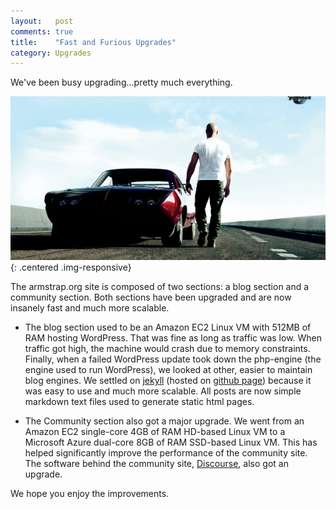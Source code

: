 ```yaml
---
layout:   post
comments: true
title:    "Fast and Furious Upgrades"
category: Upgrades
---
```


We've been busy upgrading...pretty much everything.

![Fast and Furious Upgrades](/img/posts/2014/11/fast_and_furious_6.jpg){: .centered .img-responsive}

The armstrap.org site is composed of two sections: a blog section and a community section.  Both sections have been upgraded and are now insanely fast and much more scalable.

* The blog section used to be an Amazon EC2 Linux VM with 512MB of RAM hosting WordPress.  That was fine as long as traffic was low.  When traffic got high, the machine would crash due to memory constraints.  Finally, when a failed WordPress update took down the php-engine (the engine used to run WordPress), we looked at other, easier to maintain blog engines.  We settled on [jekyll][1] (hosted on [github page][2]) because it was easy to use and much more scalable.  All posts are now simple markdown text files used to generate static html pages.

* The Community section also got a major upgrade.  We went from an Amazon EC2 single-core 4GB of RAM HD-based Linux VM to a Microsoft Azure dual-core 8GB of RAM SSD-based Linux VM.  This has helped significantly improve the performance of the community site.  The software behind the community site, [Discourse][3], also got an upgrade.

We hope you enjoy the improvements.

[1]: http://jekyllrb.com
[2]: http://jekyllrb.com/docs/github-pages/
[3]: http://www.discourse.org
